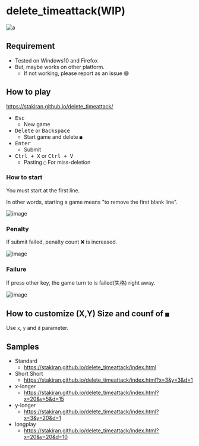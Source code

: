 # delete_timeattack(WIP)
![a](https://user-images.githubusercontent.com/23325839/152672885-9b9192f1-2275-41f4-bf43-556ed7ed6021.gif)

## Requirement
- Tested on Windows10 and Firefox
- But, maybe works on other platform.
    - If not working, please report as an issue :smile:

## How to play
https://stakiran.github.io/delete_timeattack/

- <kbd>Esc</kbd>
    - New game
- <kbd>Delete</kbd> or <kbd>Backspace</kbd>
    - Start game and delete `■`
- <kbd>Enter</kbd>
    - Submit
- <kbd>Ctrl + X</kbd> or <kbd>Ctrl + V</kbd>
    - Pasting `□` For miss-deletion

### How to start
You must start at the first line.

In other words, starting a game means "to remove the first blank line".

![image](https://user-images.githubusercontent.com/23325839/153512125-0dc9568f-362b-4216-9cb1-dfbfcbf7be7c.png)

### Penalty
If submit failed, penalty count ❌ is increased.

![image](https://user-images.githubusercontent.com/23325839/153513897-d41ad30f-79c7-4817-b555-c191feb8df44.png)

### Failure
If press other key, the game turn to is failed(失格) right away.

![image](https://user-images.githubusercontent.com/23325839/153513956-ecb18fa0-d442-42e7-a3d6-8f42566cb019.png)

## How to customize (X,Y) Size and counf of `■`
Use `x`, `y` and `d` parameter.

## Samples
- Standard
    - https://stakiran.github.io/delete_timeattack/index.html
- Short Short
    - https://stakiran.github.io/delete_timeattack/index.html?x=3&y=3&d=1
- x-longer
    - https://stakiran.github.io/delete_timeattack/index.html?x=20&y=5&d=15
- y-longer
    - https://stakiran.github.io/delete_timeattack/index.html?x=3&y=20&d=1
- longplay
    - https://stakiran.github.io/delete_timeattack/index.html?x=20&y=20&d=10
